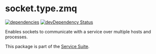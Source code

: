 # socket.type.zmq
[![dependencies](https://david-dm.org/luscus/socket.type.zmq.png)](https://david-dm.org/luscus/socket.type.zmq)
[![devDependency Status](https://david-dm.org/luscus/socket.type.zmq/dev-status.svg?theme=shields.io)](https://david-dm.org/luscus/socket.type.zmq#info=devDependencies)

Enables sockets to communicate with a service over multiple hosts and processes.

This package is part of the [Service Suite](https://github.com/luscus/node-service-skeleton).


